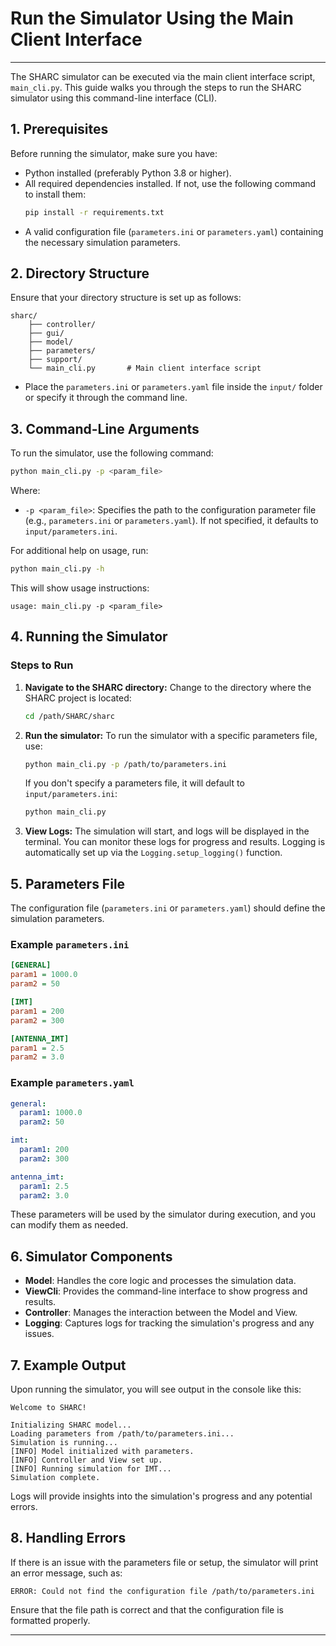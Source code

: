 # Run the Simulator Using the Main Client Interface

---

The SHARC simulator can be executed via the main client interface script, `main_cli.py`. This guide walks you through the steps to run the SHARC simulator using this command-line interface (CLI).

## 1. Prerequisites

Before running the simulator, make sure you have:

- Python installed (preferably Python 3.8 or higher).
- All required dependencies installed. If not, use the following command to install them:
  ```bash
  pip install -r requirements.txt
  ```
- A valid configuration file (`parameters.ini` or `parameters.yaml`) containing the necessary simulation parameters.

## 2. Directory Structure

Ensure that your directory structure is set up as follows:

```
sharc/
    ├── controller/
    ├── gui/
    ├── model/
    ├── parameters/
    ├── support/
    └── main_cli.py       # Main client interface script
```

- Place the `parameters.ini` or `parameters.yaml` file inside the `input/` folder or specify it through the command line.

## 3. Command-Line Arguments

To run the simulator, use the following command:

```bash
python main_cli.py -p <param_file>
```

Where:
- `-p <param_file>`: Specifies the path to the configuration parameter file (e.g., `parameters.ini` or `parameters.yaml`). If not specified, it defaults to `input/parameters.ini`.

For additional help on usage, run:

```bash
python main_cli.py -h
```

This will show usage instructions:

```
usage: main_cli.py -p <param_file>
```

## 4. Running the Simulator

### Steps to Run

1. **Navigate to the SHARC directory:**
   Change to the directory where the SHARC project is located:
   ```bash
   cd /path/SHARC/sharc
   ```

2. **Run the simulator:**
   To run the simulator with a specific parameters file, use:
   ```bash
   python main_cli.py -p /path/to/parameters.ini
   ```

   If you don't specify a parameters file, it will default to `input/parameters.ini`:
   ```bash
   python main_cli.py
   ```

3. **View Logs:**
   The simulation will start, and logs will be displayed in the terminal. You can monitor these logs for progress and results. Logging is automatically set up via the `Logging.setup_logging()` function.

## 5. Parameters File

The configuration file (`parameters.ini` or `parameters.yaml`) should define the simulation parameters.

### Example `parameters.ini`

```ini
[GENERAL]
param1 = 1000.0
param2 = 50

[IMT]
param1 = 200
param2 = 300

[ANTENNA_IMT]
param1 = 2.5
param2 = 3.0
```

### Example `parameters.yaml`

```yaml
general:
  param1: 1000.0
  param2: 50

imt:
  param1: 200
  param2: 300

antenna_imt:
  param1: 2.5
  param2: 3.0
```

These parameters will be used by the simulator during execution, and you can modify them as needed.

## 6. Simulator Components

- **Model**: Handles the core logic and processes the simulation data.
- **ViewCli**: Provides the command-line interface to show progress and results.
- **Controller**: Manages the interaction between the Model and View.
- **Logging**: Captures logs for tracking the simulation's progress and any issues.

## 7. Example Output

Upon running the simulator, you will see output in the console like this:

```
Welcome to SHARC!

Initializing SHARC model...
Loading parameters from /path/to/parameters.ini...
Simulation is running...
[INFO] Model initialized with parameters.
[INFO] Controller and View set up.
[INFO] Running simulation for IMT...
Simulation complete.
```

Logs will provide insights into the simulation's progress and any potential errors.

## 8. Handling Errors

If there is an issue with the parameters file or setup, the simulator will print an error message, such as:

```
ERROR: Could not find the configuration file /path/to/parameters.ini
```

Ensure that the file path is correct and that the configuration file is formatted properly.

---